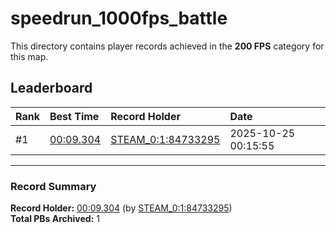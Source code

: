 # speedrun_1000fps_battle

This directory contains player records achieved in the **200 FPS** category for this map.

## Leaderboard

| Rank | Best Time | Record Holder | Date                |
| :--- | :-------- | :------------ | :------------------ |
| #1   | [00:09.304](./00009304_STEAM_0_1_84733295_20251025-001555.zip) | [STEAM_0:1:84733295](https://speedrun16.com/profile/STEAM_0:1:84733295)   | 2025-10-25 00:15:55 |

---

### Record Summary
**Record Holder:** [00:09.304](./00009304_STEAM_0_1_84733295_20251025-001555.zip) (by [STEAM_0:1:84733295](https://speedrun16.com/profile/STEAM_0:1:84733295))  
**Total PBs Archived:** 1